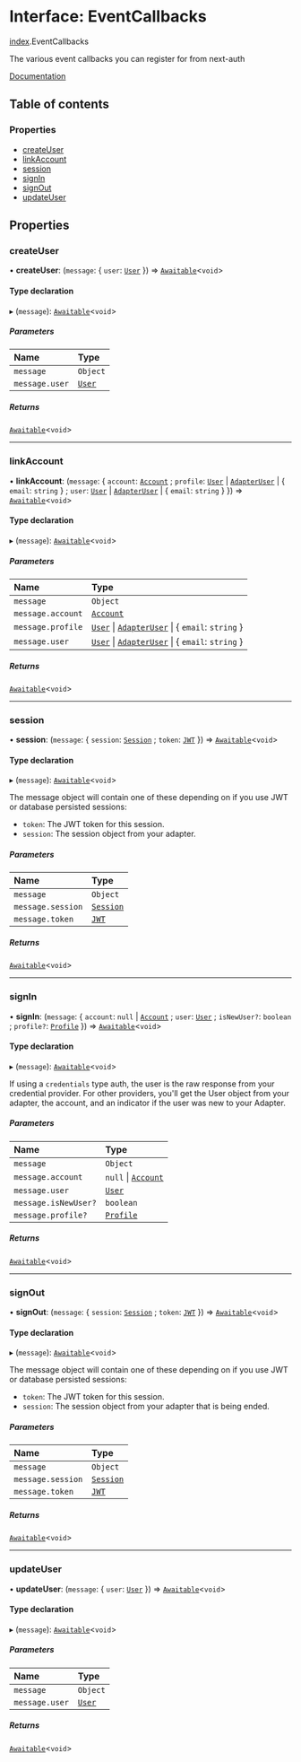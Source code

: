 # Interface: EventCallbacks

[index](../modules/index.md).EventCallbacks

The various event callbacks you can register for from next-auth

[Documentation](https://next-auth.js.org/configuration/events)

## Table of contents

### Properties

- [createUser](index.EventCallbacks.md#createuser)
- [linkAccount](index.EventCallbacks.md#linkaccount)
- [session](index.EventCallbacks.md#session)
- [signIn](index.EventCallbacks.md#signin)
- [signOut](index.EventCallbacks.md#signout)
- [updateUser](index.EventCallbacks.md#updateuser)

## Properties

### createUser

• **createUser**: (`message`: { `user`: [`User`](index.User.md)  }) => [`Awaitable`](../types/index.Awaitable.md)<`void`\>

#### Type declaration

▸ (`message`): [`Awaitable`](../types/index.Awaitable.md)<`void`\>

##### Parameters

| Name | Type |
| :------ | :------ |
| `message` | `Object` |
| `message.user` | [`User`](index.User.md) |

##### Returns

[`Awaitable`](../types/index.Awaitable.md)<`void`\>

___

### linkAccount

• **linkAccount**: (`message`: { `account`: [`Account`](index.Account.md) ; `profile`: [`User`](index.User.md) \| [`AdapterUser`](adapters.AdapterUser.md) \| { `email`: `string`  } ; `user`: [`User`](index.User.md) \| [`AdapterUser`](adapters.AdapterUser.md) \| { `email`: `string`  }  }) => [`Awaitable`](../types/index.Awaitable.md)<`void`\>

#### Type declaration

▸ (`message`): [`Awaitable`](../types/index.Awaitable.md)<`void`\>

##### Parameters

| Name | Type |
| :------ | :------ |
| `message` | `Object` |
| `message.account` | [`Account`](index.Account.md) |
| `message.profile` | [`User`](index.User.md) \| [`AdapterUser`](adapters.AdapterUser.md) \| { `email`: `string`  } |
| `message.user` | [`User`](index.User.md) \| [`AdapterUser`](adapters.AdapterUser.md) \| { `email`: `string`  } |

##### Returns

[`Awaitable`](../types/index.Awaitable.md)<`void`\>

___

### session

• **session**: (`message`: { `session`: [`Session`](index.Session.md) ; `token`: [`JWT`](jwt.JWT.md)  }) => [`Awaitable`](../types/index.Awaitable.md)<`void`\>

#### Type declaration

▸ (`message`): [`Awaitable`](../types/index.Awaitable.md)<`void`\>

The message object will contain one of these depending on
if you use JWT or database persisted sessions:
- `token`: The JWT token for this session.
- `session`: The session object from your adapter.

##### Parameters

| Name | Type |
| :------ | :------ |
| `message` | `Object` |
| `message.session` | [`Session`](index.Session.md) |
| `message.token` | [`JWT`](jwt.JWT.md) |

##### Returns

[`Awaitable`](../types/index.Awaitable.md)<`void`\>

___

### signIn

• **signIn**: (`message`: { `account`: ``null`` \| [`Account`](index.Account.md) ; `user`: [`User`](index.User.md) ; `isNewUser?`: `boolean` ; `profile?`: [`Profile`](index.Profile.md)  }) => [`Awaitable`](../types/index.Awaitable.md)<`void`\>

#### Type declaration

▸ (`message`): [`Awaitable`](../types/index.Awaitable.md)<`void`\>

If using a `credentials` type auth, the user is the raw response from your
credential provider.
For other providers, you'll get the User object from your adapter, the account,
and an indicator if the user was new to your Adapter.

##### Parameters

| Name | Type |
| :------ | :------ |
| `message` | `Object` |
| `message.account` | ``null`` \| [`Account`](index.Account.md) |
| `message.user` | [`User`](index.User.md) |
| `message.isNewUser?` | `boolean` |
| `message.profile?` | [`Profile`](index.Profile.md) |

##### Returns

[`Awaitable`](../types/index.Awaitable.md)<`void`\>

___

### signOut

• **signOut**: (`message`: { `session`: [`Session`](index.Session.md) ; `token`: [`JWT`](jwt.JWT.md)  }) => [`Awaitable`](../types/index.Awaitable.md)<`void`\>

#### Type declaration

▸ (`message`): [`Awaitable`](../types/index.Awaitable.md)<`void`\>

The message object will contain one of these depending on
if you use JWT or database persisted sessions:
- `token`: The JWT token for this session.
- `session`: The session object from your adapter that is being ended.

##### Parameters

| Name | Type |
| :------ | :------ |
| `message` | `Object` |
| `message.session` | [`Session`](index.Session.md) |
| `message.token` | [`JWT`](jwt.JWT.md) |

##### Returns

[`Awaitable`](../types/index.Awaitable.md)<`void`\>

___

### updateUser

• **updateUser**: (`message`: { `user`: [`User`](index.User.md)  }) => [`Awaitable`](../types/index.Awaitable.md)<`void`\>

#### Type declaration

▸ (`message`): [`Awaitable`](../types/index.Awaitable.md)<`void`\>

##### Parameters

| Name | Type |
| :------ | :------ |
| `message` | `Object` |
| `message.user` | [`User`](index.User.md) |

##### Returns

[`Awaitable`](../types/index.Awaitable.md)<`void`\>
